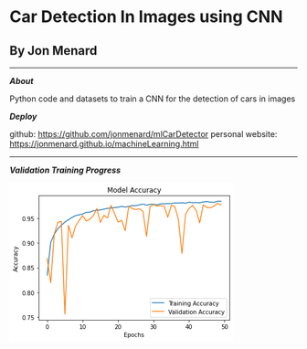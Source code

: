 
# Car Detection In Images using CNN
## By Jon Menard

---

***About***

Python code and datasets to train a CNN for the detection of cars in images

***Deploy***

github: https://github.com/jonmenard/mlCarDetector
personal website: https://jonmenard.github.io/machineLearning.html

---

***Validation Training Progress***

![Validation Training](https://github.com/jonmenard/Car-Detection-In-Images/blob/main/Code/modelTraining.png?raw=true)
